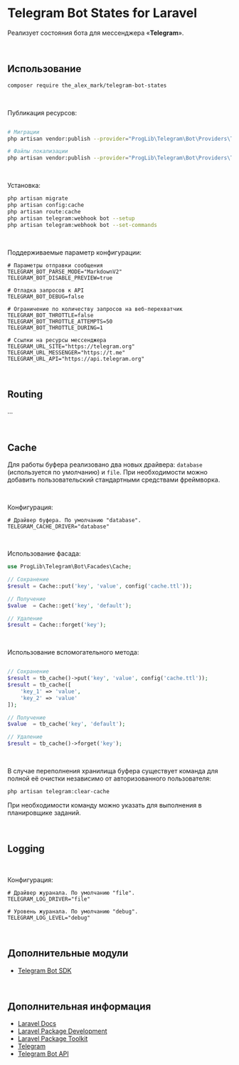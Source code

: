# Telegram Bot States for Laravel

Реализует состояния бота для мессенджера «**Telegram**».

<br>

## Использование

```bash
composer require the_alex_mark/telegram-bot-states
```

<br>

Публикация ресурсов:
```bash

# Миграции
php artisan vendor:publish --provider="ProgLib\Telegram\Bot\Providers\TelegramStatesServiceProvider" --tag="telegram.bot.migrations"

# Файлы локализации
php artisan vendor:publish --provider="ProgLib\Telegram\Bot\Providers\TelegramStatesServiceProvider" --tag="telegram.bot.translations"
```

<br>

Установка:
```bash
php artisan migrate
php artisan config:cache
php artisan route:cache
php artisan telegram:webhook bot --setup
php artisan telegram:webhook bot --set-commands
```

<br>

Поддерживаемые параметр конфигурации:
```dotenv
# Параметры отправки сообщения
TELEGRAM_BOT_PARSE_MODE="MarkdownV2"
TELEGRAM_BOT_DISABLE_PREVIEW=true

# Отладка запросов к API
TELEGRAM_BOT_DEBUG=false

# Ограничение по количеству запросов на веб-перехватчик
TELEGRAM_BOT_THROTTLE=false
TELEGRAM_BOT_THROTTLE_ATTEMPTS=50
TELEGRAM_BOT_THROTTLE_DURING=1

# Ссылки на ресурсы мессенджера
TELEGRAM_URL_SITE="https://telegram.org"
TELEGRAM_URL_MESSENGER="https://t.me"
TELEGRAM_URL_API="https://api.telegram.org"
```

<br>

## Routing

...

<br>

## Cache

Для работы буфера реализовано два новых драйвера: `database` (используется по умолчанию) и `file`.
При необходимости можно добавить пользовательский стандартными средствами фреймворка.

<br>

Конфигурация:
```dotenv
# Драйвер буфера. По умолчанию "database".
TELEGRAM_CACHE_DRIVER="database"
```

<br>

Использование фасада:

```php
use ProgLib\Telegram\Bot\Facades\Cache;

// Сохранение
$result = Cache::put('key', 'value', config('cache.ttl'));

// Получение
$value  = Cache::get('key', 'default');

// Удаление
$result = Cache::forget('key');
```

<br>

Использование вспомогательного метода:
```php

// Сохранение
$result = tb_cache()->put('key', 'value', config('cache.ttl'));
$result = tb_cache([
    'key_1' => 'value',
    'key_2' => 'value'
]);

// Получение
$value  = tb_cache('key', 'default');

// Удаление
$result = tb_cache()->forget('key');
```

<br>

В случае переполнения хранилища буфера существует команда для полной её очистки независимо от авторизованного пользователя:
```bash
php artisan telegram:clear-cache
```
При необходимости команду можно указать для выполнения в планировщике заданий.

<br>

## Logging

<br>

Конфигурация:
```dotenv
# Драйвер журанала. По умолчанию "file".
TELEGRAM_LOG_DRIVER="file"

# Уровень журанала. По умолчанию "debug".
TELEGRAM_LOG_LEVEL="debug"
```

<br>

## Дополнительные модули

- [Telegram Bot SDK](https://github.com/irazasyed/telegram-bot-sdk)

<br>

## Дополнительная информация

- [Laravel Docs](https://laravel.com/docs)
- [Laravel Package Development](https://laravelpackage.com)
- [Laravel Package Toolkit](https://packages.tools/testbench)
- [Telegram](https://telegram.org)
- [Telegram Bot API](https://core.telegram.org/bots/api)

